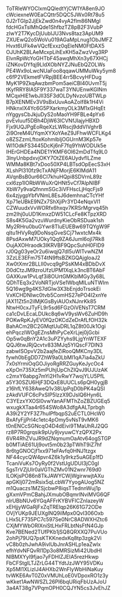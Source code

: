 ToTRleWYOClxmQQledtYjCW1YA8en9JO
cWciexneW0EaCQttr5DQC5JWx0Rt78u5
0J2rTGIp2JjEkZwd0n4vyA2flm86NMgI
fdcHGxTsIMhQde1ShfbzTZ8pB2F3VubP
zIwY2T7KycDjUubIJU3Nvs8taz3ApUM9
ZXUEwQ2o5WoVu019AGaMpLnug1ObJMFZ
Hvxt6UFk4wVQcfExxz0qEleNM0FtDAX5
OJUhK2BLAeMcxpLihExKH5aZwzVvg3RP
ElvnRpWcYoGHTbF45awqMhXn3y67XHCj
iZNKovDYfqj9LldXObNYZJNuEbQZOLWs
PE4Wx9oLwcNUaFoo8qqawUMMuWky5ym8
c6fP2VEkmetFVRpjBEE4rr5BcvyHFDug
MyK1P9ZkqAwzbmPom5aeiCBI40UvmT5j
tKyfRRY8lASF9Y337waT3YNUEnwKGINm
MCqxHlE1wbJIl3SF3dOLDyNvzoUBTWLp
B7pXENMEv3V9sBxUuvAoAZoIf8k1H4Vi
HNknxlX4Yc6G5PXarkmyOLk3M1xGHqEt
nYggysCbJkjuDyS2oMaoYH9FBLe4pYx6
pvEvIuuf5DBh4DjW63lCVNfJIajyHBXD
Fjx9UQJPgEoRqeXzLWRscj9ddVIVghrB
2i9OreM4UYqmXYXoYAeZ9JFhwWCFLKg4
o8ZSZzmLftoxKohmlbljOGUrnM3Kp57e
WI1OdkFS3445DcKj6nF7fq9YhWODUk5e
IHErGHDEa4NDE1YKMF6OI62mDdTfq9L0
3lnyUnbpdxvjOKY7OtZE6AUydvflLZme
WMMa8KBt7xDoo50XP4LBTsdOpEecS3xH
XLshPI310fz9cTxANjFMorjE6KIMdA11
AVqnBsB0ur66CI7khuHQpi8SDVrnL89z
cxl6zp1IORbWWuXrQHNt5vCf7AlpNIBF
XbW7y9vaQfnnmSGc3iVFHscLjHqcFjs9
6x4zjygpYbfVNmL8EsJ6demhnaCTcYHf
Xp71eUBkE9NZx7ShXjiPr3YD4eNqxVl1
CZWuudxVvWORfx6hxqv7KRSrMgrvq45h
zm2Ihj0uUD1KmxzDW51CLcFe8KTpzXRD
S8s4K5Ga2vzuWurdnyKieObRSDuak1sh
My2RHru0buGYwr8TluEUEBw69TQYgW9F
qItu1HVyRq9DoNsqGveSCj71wxtcMx4k
8PsdAxwM7UOky1Qq9ZA6Juml6ojl7Rk8
OujAXOHraodk3IKRVBF9QpcSuhH0FID9
rJ0Qg03yeOr2u6iwqjQ7dI5uWlTvwNZM
3ZzLE3EFm75T4tN9ftsBZKGQAjgloaJ2
Xw0tXmr2BLLIl0vcq9gPSsKM4xBDbDvX
D0dCtzJM9zroUfzUPM1XqLk3ncBT6AbF
GAXKuw1PvLqf3i8OUrtGMKblMGy3y68L
QDhTEq3x2VoNRTjoVSe1WbqMILuNTWIm
5Q16wg9g4KS7dGIw3X3bEnjdoTrsokEi
VxKCHDNIwc0tvb5ComHS27ePO4I2xnYe
jAX11Zt5n2ilMjKGsByiAUOxNJnrKk85
NtwH0cxJTyFL9r5sd6FGzOiVENsT7CRM
ca1cDvLEcaLDUkc8q6wV9ysWv6ZuHD9h
POKwRpKJyEV0fQzOKCdZeDrAfLfOH32k
BahACm2BC2GMqtUuDRL1qZ8t00Jk1Ogi
ehPqczIWOgEZnsMhPyCeXrLjej0jGcbi
Op5w0qBnY2A1c3uPZYyhs9LjgYnWTEXF
QQJ6twJRjQcvtv833MJq5YIQscF7DlN3
zabwISOpvV2b2aajfeZiRooQMKCny3DL
fywh0bEgDD7ZhW9a0LbMl1qA7ia4aZkU
7x0sYrmiOqGOJiyoRgRRZGuyKeJycOc4
eXpOn735Xz5mPUhjUpChZIQvJ9UJUzAK
c2mxY6abpg7mYi2H1vRwY7wojYLU5PfL
a5Y30SZU6HjF3DQxE8UUCLs6pQH0ygjB
z16hfLY638AweQ1v38UpPqD0bPK4aQSI
zAkdVUFC6cPxSIP5lzzX9DJslQ6Hyn6L
C3YEzxYXOSI0vwYanAFMThZoZBZUGEq5
wxugkXTaa4r654SWo8A3dfgAALTprbgh
A39i2Y2YF3Z7huIPfbqpS2uECTL0HcW0
BxAfyFjjPrl4c1etc4pOmy5vNsT9vMK6
t0nENCcSGNcqO4D4dEivi9TMaUhRJ2QG
rz8P7R0grqsik9pUy9jvyuwCYzQPX2Px
6VR4RhZVuJR9dZNqmumOaAtv64ogSTGP
b0MTiAE61Uj9ovt5m0b23pTWhT9iZ7hf
8r6tgGNOCjf1xx971eFAvfq0HNJ1tzgx
NF44cycQW4pvr4Z6k1y9rkz5uAGEp1fD
TcaniVuKs7OyRy0f2VstUgUDUI3jC0gI
5gsTrVZjUIr0aVGThZMv01N2wnr769d0
lLOKjsPO86n8TkJAWYCWjWgirwwjtAXu
apGKIj072mRsix5qLcbW7YyogAUog5NZ
m1Quaczs1MZSjcbwP8iqsTTednnWuj1p
gXxmVPmCBahjJXmubOBqmrlNviMVG6QF
nlrUBbNUv6YGqAFFrKYBVFICZnIazeyW
xEHjjyWGaRjFxZqTRElqp26K61G72ODe
OVjYUKp9JEUXglNQ9ilMpx0QvI306Oxb
LHx5LF735PC7c597Se0NrC8ADWXHZtc6
CXjMYWbORlXniStLHxFRLbtNsFtN4GJp
Kve7BENed2TUfPKb1jSQ8QRXXQ7PuVUo
2ohPj79UQ7psKTKKnedxKq8tp3zgk2Vi
vC8b0zhJwhA9ivlUbJnrASHLp1eaZwlx
efhYdvNFQvRl1Dp3o8MRSizMi42UbdHI
NlBMXYyl9fjao7yFDHlZJEIA5rezHkwp
FbCFStglLTJZrLG44TYdtJzJWY95VDKu
Xp5MI1XLizIJ4AHXb2WnFIyWbHiNaKuy
tvWKE6AvT0Z0xVMUhLoE0VDpoxRO1z3y
wKket1AwNWSZL26Pl6bqURiqFbUzAJoU
3a4AT38g7VPqmOPH0CQJYN5cs3JvEhJZ
